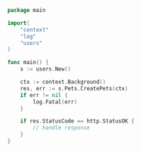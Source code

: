 <!-- Start SDK Example Usage -->


```go
package main

import(
	"context"
	"log"
	"users"
)

func main() {
    s := users.New()

    ctx := context.Background()
    res, err := s.Pets.CreatePets(ctx)
    if err != nil {
        log.Fatal(err)
    }

    if res.StatusCode == http.StatusOK {
        // handle response
    }
}
```
<!-- End SDK Example Usage -->